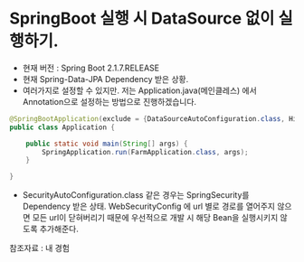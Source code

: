 # SpringBoot 실행 시 DataSource 없이 실행하기.

- 현재 버전 : Spring Boot 2.1.7.RELEASE
- 현재  Spring-Data-JPA Dependency 받은 상황.
- 여러가지로 설정할 수 있지만. 저는 Application.java(메인클레스) 에서 Annotation으로 설정하는 방법으로 진행하겠습니다.

```java
@SpringBootApplication(exclude = {DataSourceAutoConfiguration.class, HibernateJpaAutoConfiguration.class, SecurityAutoConfiguration.class})
public class Application {

	public static void main(String[] args) {
		SpringApplication.run(FarmApplication.class, args);
	}

}
```

- SecurityAutoConfiguration.class 같은 경우는 SpringSecurity를 Dependency 받은 상태.
WebSecurityConfig 에 url 별로 경로를 열어주지 않으면 모든 url이 닫혀버리기 때문에 우선적으로 개발 시 해당 Bean을 실행시키지 않도록 추가해준다.

참조자료 : 내 경험